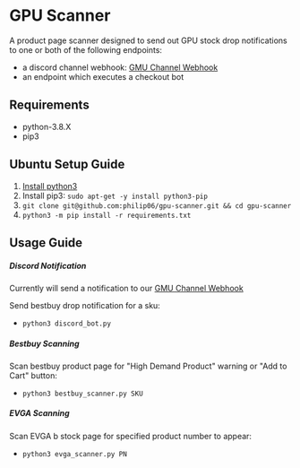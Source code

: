 # GPU Scanner

A product page scanner designed to send out GPU stock drop notifications to one or both of the following endpoints:
 - a discord channel webhook: [GMU Channel Webhook](https://discordapp.com/api/webhooks/926904611082739733/H1ofplv4PUp_JVXhnao134nFiVBkK9wsWccvySIaF_BRsvJb2TU8a8RMcm4D9UHCjwhz)
 - an endpoint which executes a checkout bot

## Requirements

 - python-3.8.X
 - pip3

## Ubuntu Setup Guide

1. [Install python3](https://linuxize.com/post/how-to-install-python-3-8-on-ubuntu-18-04/)
2. Install pip3: `sudo apt-get -y install python3-pip`
3. `git clone git@github.com:philip06/gpu-scanner.git && cd gpu-scanner`
4. `python3 -m pip install -r requirements.txt`

## Usage Guide

##### Discord Notification

Currently will send a notification to our [GMU Channel Webhook](https://discordapp.com/api/webhooks/926904611082739733/H1ofplv4PUp_JVXhnao134nFiVBkK9wsWccvySIaF_BRsvJb2TU8a8RMcm4D9UHCjwhz)

Send bestbuy drop notification for a sku: 
 - `python3 discord_bot.py`

##### Bestbuy Scanning

Scan bestbuy product page for "High Demand Product" warning or "Add to Cart" button: 
 - `python3 bestbuy_scanner.py SKU`

##### EVGA Scanning

Scan EVGA b stock page for specified product number to appear: 
 - `python3 evga_scanner.py PN`
